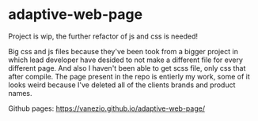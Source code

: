 # adaptive-web-page

Project is wip, the further refactor of js and css is needed!

Big css and js files because they've been took from a bigger project in which lead developer have desided to not make a different file for every different page. And also I haven't been able to get scss file, only css that after compile.
The page present in the repo is entierly my work, some of it looks weird because I've deleted all of the clients brands and product names.

Github pages: https://vanezio.github.io/adaptive-web-page/
